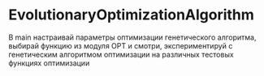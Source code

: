 # EvolutionaryOptimizationAlgorithm
В main настраивай параметры оптимизации генетического алгоритма, выбирай функцию из модуля OPT и смотри, экспериментируй с генетическим алгоритмом оптимизации
на различных тестовых функциях оптимизации
